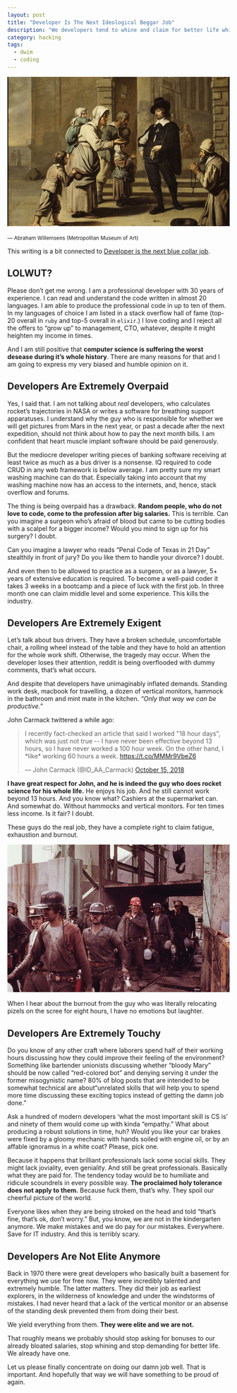 ```yaml
---
layout: post
title: "Developer Is The Next Ideological Beggar Job"
description: "We developers tend to whine and claim for better life while we are extremely overpaid for doing neither complicated not important stuff"
category: hacking
tags:
  - dwim
  - coding
---
```


![professional beggars were often seen as people not deserving of aid](/img/willemsens-ideological-beggar.jpg)

<small>— Abraham Willemsens (Metropolitan Museum of Art)</small>

This writing is a bit connected to [Developer is the next blue collar job](https://dev.to/stereobooster/developer-is-the-next-blue-collar-job-269b).

## LOLWUT?

Please don’t get me wrong. I am a professional developer with 30 years of experience. I can read and understand the code written in almost 20 languages. I am able to produce the professional code in up to ten of them. In my languages of choice I am listed in a stack overflow hall of fame (top-20 overall in `ruby` and top-5 overall in `elixir`.) I love coding and I reject all the offers to “grow up” to management, CTO, whatever, despite it might heighten my income in times.

And I am still positive that **computer science is suffering the worst desease during it’s whole history**. There are many reasons for that and I am going to express my very biased and humble opinion on it.

## Developers Are Extremely Overpaid

Yes, I said that. I am not talking about _real_ developers, who calculates rocket’s trajectories in NASA or writes a software for breathing support apparatuses. I understand why the guy who is responsible for whether we will get pictures from Mars in the next year, or past a decade after the next expedition, should not think about how to pay the next month bills. I am confident that heart muscle implant software should be paid generously.

But the mediocre developer writing pieces of banking software receiving at least twice as much as a bus driver is a nonsense. IQ required to code CRUD in any web framework is below average. I am pretty sure my smart washing machine can do that. Especially taking into account that my washing machine now has an access to the internets, and, hence, stack overflow and forums.

The thing is being overpaid has a drawback. **Random people, who do not love to code, come to the profession after big salaries.** This is terrible. Can you imagine a surgeon who’s afraid of blood but came to be cutting bodies with a scalpel for a bigger income? Would you mind to sign up for his surgery? I doubt.

Can you imagine a lawyer who reads “Penal Code of Texas in 21 Day” stealthily in front of jury? Do you like them to handle your divorce? I doubt.

And even then to be allowed to practice as a surgeon, or as a lawyer, 5+ years of extensive education is required. To become a well-paid coder it takes 3 weeks in a bootcamp and a piece of luck with the first job. In three month one can claim middle level and some experience. This kills the industry.

## Developers Are Extremely Exigent

Let’s talk about bus drivers. They have a broken schedule, uncomfortable chair, a rolling wheel instead of the table and they have to hold an attention for the whole work shift. Otherwise, the tragedy may occur. When the developer loses their attention, reddit is being overflooded with dummy comments, that’s what occurs.

And despite that developers have unimaginably inflated demands. Standing work desk, macbook for travelling, a dozen of vertical monitors, hammock in the bathroom and mint mate in the kitchen. _“Only that way we can be productive.”_

John Carmack twittered a while ago:

<blockquote class="twitter-tweet"><p lang="en" dir="ltr">I recently fact-checked an article that said I worked &quot;18 hour days&quot;, which was just not true -- I have never been effective beyond 13 hours, so I have never worked a 100 hour week. On the other hand, I *like* working 60 hours a week. <a href="https://t.co/MMMr9VbeZ6">https://t.co/MMMr9VbeZ6</a></p>&mdash; John Carmack (@ID_AA_Carmack) <a href="https://twitter.com/ID_AA_Carmack/status/1051874929631789056?ref_src=twsrc%5Etfw">October 15, 2018</a></blockquote> <script async src="https://platform.twitter.com/widgets.js" charset="utf-8"></script>

**I have great respect for John, and he is indeed the guy who does rocket science for his whole life.** He enjoys his job. And he still cannot work beyond 13 hours. And you know what? Cashiers at the supermarket can. And somewhat do. Without hammocks and vertical monitors. For ten times less income. Is it fair? I doubt.

These guys do the real job, they have a complete right to claim fatigue, exhaustion and burnout.

![Coal miners after six hours in the bottomhole](/img/coal-miners.jpg)

When I hear about the burnout from the guy who was literally relocating pizels on the scree  for eight hours, I have no emotions but laughter.

## Developers Are Extremely Touchy

Do you know of any other craft where laborers spend half of their working hours discussing how they could improve their feeling of the environment? Something like bartender unionists discussing whether “bloody Mary” should be now called “red-colored bot” and denying serving it under the former misogynistic name? 80% of blog posts that are intended to be somewhat technical are about“unrelated skills that will help you to spend more time discussing these exciting topics instead of getting the damn job done.”

Ask a hundred of modern developers ‘what the most important skill is CS is’ and ninety of them would come up with kinda “empathy.” What about producing a robust solutions in time, huh? Would you like your car brakes were fixed by a gloomy mechanic with hands soiled with engine oil, or by an affable ignoramus in a white coat? Please, pick one.

Because it happens that brilliant professionals lack some social skills. They might lack joviality, even geniality. And still be great professionals. Basically what they are paid for. The tendency today would be to humiliate and ridicule scoundrels in every possible way. **The proclaimed holy tolerance does not apply to them.** Because fuck them, that’s why. They spoil our cheerful picture of the world.

Everyone likes when they are being stroked on the head and told “that’s fine, that’s ok, don’t worry.” But, you know, we are not in the kindergarten anymore. We make mistakes and we do pay for our mistakes. Everywhere. Save for IT industry. And this is terribly scary.

## Developers Are Not Elite Anymore

Back in 1970 there were great developers who basically built a basement for everything we use for free now. They were incredibly talented and extremely humble. The latter matters. They did their job as earliest explorers, in the wilderness of knowledge and under the windstorms of mistakes. I had never heard that a lack of the vertical monitor or an absense of the standing desk prevented them from doing their best.

We yield everything from them. **They were elite and we are not.**

That roughly means we probably should stop asking for bonuses to our already bloated salaries, stop whining and stop demanding for better life. We already have one.

Let us please finally concentrate on doing our damn job well. That is important. And hopefully that way we will have something to be proud of again.
